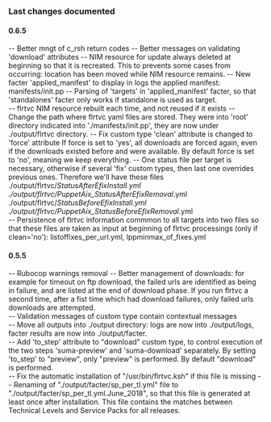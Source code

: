 ### Last changes documented
 #### 0.6.5
   -- Better mngt of c_rsh return codes
   -- Better messages on validating 'download' attributes
   -- NIM resource for update always deleted at beginning so that it is recreated. 
       This to prevents some cases from occurring: location has been moved 
       while NIM resource remains. 
   -- New facter 'applied_manifest' to display in logs the applied manifest: 
       manifests/init.pp
   -- Parsing of 'targets' in 'applied_manifest' facter, so that 'standalones'
       facter only works if standalone is used as target.    
   -- flrtvc NIM resource rebuilt each time, and not reused if it exists
   -- Change the path where flrtvc yaml files are stored. They were into 
       'root' directory indicated into './manifests/init.pp', 
       they are now under ./output/flrtvc directory.
   -- Fix custom type 'clean' attribute is changed to 'force' attribute
       If force is set to 'yes', all downloads are forced again, 
       even if the downloads existed before and were available. 
       By default force is set to 'no', meaning we keep everything.
   -- One status file per target is necessary, otherwise if several 'fix' 
       custom types, then last one overrides previous ones. Therefore we'll have 
       these files 
       ./output/flrtvc/<target>_StatusAfterEfixInstall.yml<br>
       ./output/flrtvc/PuppetAix_StatusAfterEfixRemoval_<target>.yml<br>
       ./output/flrtvc/<target>_StatusBeforeEfixInstall.yml<br>
       ./output/flrtvc/PuppetAix_StatusBeforeEfixRemoval_<target>.yml<br>
   -- Persistence of flrtvc information commmon to all targets into two files
       so that these files are taken as input at beginning of flrtvc processings
       (only if clean='no'): listoffixes_per_url.yml, lppminmax_of_fixes.yml      
 #### 0.5.5
   -- Rubocop warnings removal 
   -- Better management of downloads: for example for timeout on ftp download, 
       the failed urls are identified as being in failure, and are listed at the 
       end of download phase. If you run flrtvc a second time, after a fist time 
       which had download failures, only failed urls downloads are attempted.<br>
   -- Validation messages of custom type contain contextual messages<br> 
   -- Move all outputs into ./output directory: logs are now into 
       ./output/logs, facter results are now into ./output/facter.<br>
   -- Add 'to_step' attribute to "download" custom type, to control execution 
       of the two steps 'suma-preview' and 'suma-download' separately. 
       By setting 'to_step' to "preview", only "preview" is performed. By default 
       "download" is performed.<br> 
   -- Fix the automatic installation of "/usr/bin/flrtvc.ksh" if this 
       file is missing 
   -- Renaming of "./output/facter/sp_per_tl.yml" file to 
       "./output/facter/sp_per_tl.yml.June_2018", 
       so that this file is generated at least once after installation. This file 
       contains the matches between Technical Levels and Service Packs 
       for all releases.<br>   
